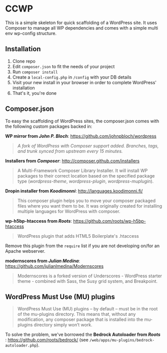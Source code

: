 CCWP
====

This is a simple skeleton for quick scaffolding of a WordPress site.
It uses Composer to manage all WP dependencies and comes with a simple multi env wp-config structure. 

Installation
------------

 1. Clone repo 
 2. Edit `composer.json` to fit the needs of your project 
 3. Run `composer install` 
 4. Create a `local-config.php` in `/config` with your DB details 
 5. Visit your new install in your browser in order to complete WordPress' installation
 6. That's it, you're done

Composer.json
-------------
To easy the scaffolding of WordPress sites, the composer.json comes with the following custom packages backed in:

**WP mirror from *John P. Bloch***: https://github.com/johnpbloch/wordpress

> *A fork of WordPress with Composer support added. Branches, tags, and trunk synced from upstream every 15 minutes.*


**Installers from *Composer***: http://composer.github.com/installers

> A Multi-Framework Composer Library Installer.
> It will install WP packages to their correct location based on the specified package type (*wordpress-theme*, *wordpress-plugin*, *wordpress-muplugin*).


**Dropin installer from *Koodimonni***: http://languages.koodimonni.fi/

> This composer plugin helps you to move your composer packaged files where you want them to be. 
> It was  originally created for installing multiple languages for WordPress with composer.


**wp-h5bp-htaccess from *Roots***: https://github.com/roots/wp-h5bp-htaccess

> WordPress plugin that adds HTML5 Boilerplate's .htaccess

Remove this plugin from the `require` list if you are not developing on/for an Apache webserver. 

**modernscores from *Julian Medina***: https://github.com/julianlmedina/Modernscores

> Modernscores is a forked version of Underscores - WordPress starter theme - combined with Sass, the Susy grid system, and Breakpoint.


WordPress Must Use (MU) plugins
-------------------------------

> WordPress Must Use (MU) plugins – by default – must be in the root of the mu-plugins directory. This means that, without any modification, any composer package that is installed into the mu-plugins directory simply won’t work. 

To solve the problem, we've borrowed the **Bedrock Autoloader from *Roots*** : https://github.com/roots/bedrock/ (see `/web/apps/mu-plugins/bedrock-autoloader.php`).